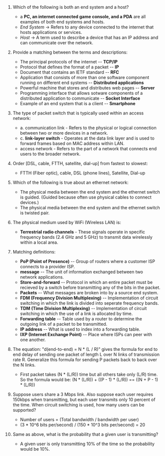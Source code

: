 1) Which of the following is both an end system and a host?
   - a **PC, an internet connected game console, and a PDA** are all examples of both end systems and hosts.
   - *End System* -> Refers to any device connected to the internet that hosts applications or services.
   - *Host* -> A term used to describe a device that has an IP address and can communicate over the network.

2) Provide a matching between the terms and descriptions:
   - The principal protocols of the internet -- **TCP/IP**
   - Protocol that defines the format of a packet -- **IP**
   - Document that contains an IETF standard -- **RFC**
   - Application that consists of more than one software component running on different end systems -- **Distributed applications**
   - Powerful machine that stores and distributes web pages -- **Server**
   - Programming interface that allows sotware components of a distributed application to communicate -- **Socket Interface**
   - Example of an end system that is a client -- **Smartphone**
   
3) The type of packet switch that is typically used within an access network:
   - a. communication link - Refers to the physical or logical connection between two or more devices in a network.
   - c. **link-layer switch** - Operates at the data link layer and is used to forward frames based on MAC address within LAN.
   - access network - Refers to the part of a network that connects end users to the broader network.

4) Order [DSL, cable, FTTH, satellite, dial-up] from fastest to slowest:
   - FTTH (Fiber optic), cable, DSL (phone lines), Satellite, Dial-up
  
5) Which of the following is true about an ethernet network:
   - The physical media between the end system and the ethernet switch is guided. (Guided because often use physical cables to connect devices.)
   - The physical media between the end system and the ethernet switch is twisted pair.

6) The physical medium used by WiFi (Wireless LAN) is:
   - **Terrestrial radio channels** - These signals operate in specific frequency bands  (2.4 GHz and 5 GHz) to transmit data wirelessly within a local area.

7) Matching definitions:
   - **PoP (Point of Presence)** -- Group of routers where a customer ISP connects to a provider ISP.
   - **message** -- The unit of information exchanged between two network applications.
   - **Store-and-forward** -- Protocol in which an entire packet must be recieved by a switch before transmitting any of the bits in the packet.
   - **Packets** -- What messages are broken into by a source end system.
   - **FDM (Frequency Division Multiplexing)** -- Implementation of circuit switching in which the link is divided into seperate frequency bands.
   - **TDM (Time Division Multiplexing)** -- Implementation of circuit switching in which the use of a link is allocated by time.
   - **Forwarding table** -- Table used by a router to determine the outgoing link of a packet to be transmitted.
   - **IP address** -- What is used to index into a forwarding table.
   - **IXP (Internet Exchange Point)** -- Place where ISPs can peer with one another.
   
9) The equation: "d(end-to-end) = N * (L / R)" gives the formula for end to end delay of sending one packet of length L over N links of transmission rate R. Generalize this formula for sending P packets back to back over the N links.
   - First packet takes (N * (L/R)) time but all others take only (L/R) time. So the formula would be: (N * (L/R)) + ((P - 1) * (L/R)) == ((N + P - 1) * (L/R))

10) Suppose users share a 3 Mbps link. Also suppose each user requires 150kbps when transmitting, but each user transmits only 10 percent of the time. When circuit switching is used, how many users can be supported?
    - Number of users = (Total bandwidth / bandwidth per user)
    - (3 * 10^6 bits per/second) / (150 * 10^3 bits per/second) = 20

11) Same as above, what is the probability that a given user is transmitting?
    - A given user is only transmitting 10% of the time so the probability would be 10%.

















   
